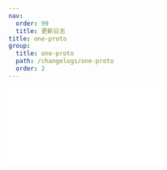 ```yaml
---
nav:
  order: 99
  title: 更新日志
title: one-proto
group:
  title: one-proto
  path: /changelogs/one-proto
  order: 2
---
```


<embed src="../../packages/one-proto/CHANGELOG.md"></embed>
